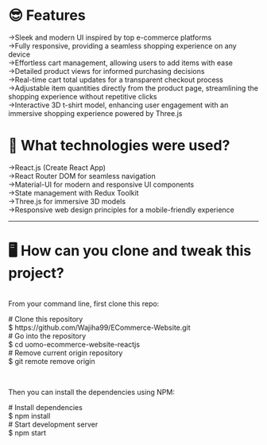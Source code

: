 <h1>😎 Features</h1>
->Sleek and modern UI inspired by top e-commerce platforms
<br>
->Fully responsive, providing a seamless shopping experience on any device
<br>
->Effortless cart management, allowing users to add items with ease
<br>
->Detailed product views for informed purchasing decisions
<br>
->Real-time cart total updates for a transparent checkout process
<br>
->Adjustable item quantities directly from the product page, streamlining the shopping experience without repetitive clicks
<br>
->Interactive 3D t-shirt model, enhancing user engagement with an immersive shopping experience powered by Three.js
<br>

<h1>🚀 What technologies were used?</h1>
->React.js (Create React App)
<br>
->React Router DOM for seamless navigation
<br>
->Material-UI for modern and responsive UI components
<br>
->State management with Redux Toolkit
<br>
->Three.js for immersive 3D models
<br>
->Responsive web design principles for a mobile-friendly experience
<br>
<hr>
<h1>🖥️ How can you clone and tweak this project?</h1>
<br>
From your command line, first clone this repo:
<br>
<p>
# Clone this repository
<br>
$ https://github.com/Wajiha99/ECommerce-Website.git
<br>
# Go into the repository
<br>
$ cd uomo-ecommerce-website-reactjs
<br>
# Remove current origin repository
<br>
$ git remote remove origin
</p>
<br>

Then you can install the dependencies using NPM:
<br>
<p>
# Install dependencies
<br>
$ npm install
<br>
# Start development server
<br>
$ npm start
</p>
<br>
